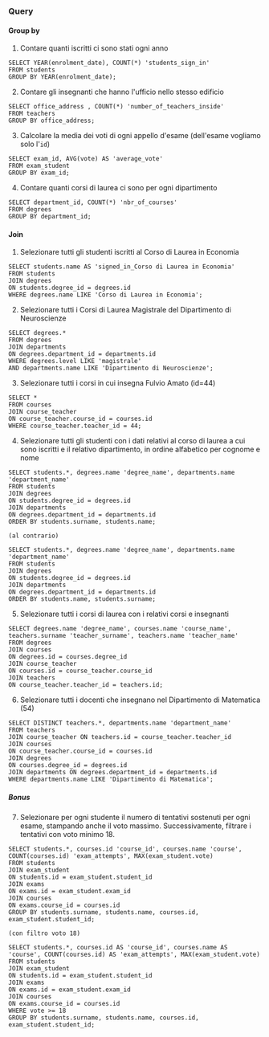 ### Query

#### Group by

1. Contare quanti iscritti ci sono stati ogni anno

```
SELECT YEAR(enrolment_date), COUNT(*) 'students_sign_in'
FROM students
GROUP BY YEAR(enrolment_date);

```

2. Contare gli insegnanti che hanno l'ufficio nello stesso edificio

```
SELECT office_address , COUNT(*) 'number_of_teachers_inside'
FROM teachers
GROUP BY office_address;

```

3. Calcolare la media dei voti di ogni appello d'esame (dell'esame vogliamo solo l'`id`)

```
SELECT exam_id, AVG(vote) AS 'average_vote'
FROM exam_student
GROUP BY exam_id;

```

4. Contare quanti corsi di laurea ci sono per ogni dipartimento

```
SELECT department_id, COUNT(*) 'nbr_of_courses'
FROM degrees
GROUP BY department_id;

```

#### Join

1. Selezionare tutti gli studenti iscritti al Corso di Laurea in Economia

```
SELECT students.name AS 'signed_in_Corso di Laurea in Economia'
FROM students
JOIN degrees
ON students.degree_id = degrees.id
WHERE degrees.name LIKE 'Corso di Laurea in Economia';

```

2. Selezionare tutti i Corsi di Laurea Magistrale del Dipartimento di Neuroscienze

```
SELECT degrees.*
FROM degrees
JOIN departments
ON degrees.department_id = departments.id
WHERE degrees.level LIKE 'magistrale'
AND departments.name LIKE 'Dipartimento di Neuroscienze';

```

3. Selezionare tutti i corsi in cui insegna Fulvio Amato (id=44)

```
SELECT *
FROM courses
JOIN course_teacher
ON course_teacher.course_id = courses.id
WHERE course_teacher.teacher_id = 44;

```

4. Selezionare tutti gli studenti con i dati relativi al corso di laurea a cui sono iscritti e il relativo dipartimento, in ordine alfabetico per cognome e nome

```
SELECT students.*, degrees.name 'degree_name', departments.name 'department_name'
FROM students
JOIN degrees
ON students.degree_id = degrees.id
JOIN departments
ON degrees.department_id = departments.id
ORDER BY students.surname, students.name;

(al contrario)

SELECT students.*, degrees.name 'degree_name', departments.name 'department_name'
FROM students
JOIN degrees
ON students.degree_id = degrees.id
JOIN departments
ON degrees.department_id = departments.id
ORDER BY students.name, students.surname;

```

5. Selezionare tutti i corsi di laurea con i relativi corsi e insegnanti

```
SELECT degrees.name 'degree_name', courses.name 'course_name', teachers.surname 'teacher_surname', teachers.name 'teacher_name'
FROM degrees
JOIN courses
ON degrees.id = courses.degree_id
JOIN course_teacher
ON courses.id = course_teacher.course_id
JOIN teachers
ON course_teacher.teacher_id = teachers.id;

```

6. Selezionare tutti i docenti che insegnano nel Dipartimento di Matematica (54)

```
SELECT DISTINCT teachers.*, departments.name 'department_name'
FROM teachers
JOIN course_teacher ON teachers.id = course_teacher.teacher_id
JOIN courses
ON course_teacher.course_id = courses.id
JOIN degrees
ON courses.degree_id = degrees.id
JOIN departments ON degrees.department_id = departments.id
WHERE departments.name LIKE 'Dipartimento di Matematica';

```

##### Bonus

7. Selezionare per ogni studente il numero di tentativi sostenuti per ogni esame, stampando anche il voto massimo. Successivamente, filtrare i tentativi con voto minimo 18.

```
SELECT students.*, courses.id 'course_id', courses.name 'course', COUNT(courses.id) 'exam_attempts', MAX(exam_student.vote)
FROM students
JOIN exam_student
ON students.id = exam_student.student_id
JOIN exams
ON exams.id = exam_student.exam_id
JOIN courses
ON exams.course_id = courses.id
GROUP BY students.surname, students.name, courses.id, exam_student.student_id;

(con filtro voto 18)

SELECT students.*, courses.id AS 'course_id', courses.name AS 'course', COUNT(courses.id) AS 'exam_attempts', MAX(exam_student.vote)
FROM students
JOIN exam_student
ON students.id = exam_student.student_id
JOIN exams
ON exams.id = exam_student.exam_id
JOIN courses
ON exams.course_id = courses.id
WHERE vote >= 18
GROUP BY students.surname, students.name, courses.id, exam_student.student_id;

```
